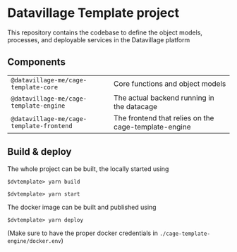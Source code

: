 # Datavillage Template project

This repository contains the codebase to define the object models, processes, and deployable services in the Datavillage platform

## Components

|  |  | 
| --- | --- |
| `@datavillage-me/cage-template-core`     | Core functions and object models |
| `@datavillage-me/cage-template-engine`   | The actual backend running in the datacage |
| `@datavillage-me/cage-template-frontend` | The frontend that relies on the cage-template-engine|

## Build & deploy

The whole project can be built, the locally started using
```
$dvtemplate> yarn build 

$dvtemplate> yarn start 
```

The docker image can be built and published using
```
$dvtemplate> yarn deploy 
```
(Make sure to have the proper docker credentials in `./cage-template-engine/docker.env`)
